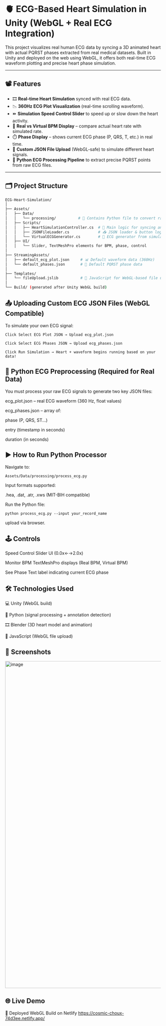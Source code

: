 # 🫀 ECG-Based Heart Simulation in Unity (WebGL + Real ECG Integration)

This project visualizes real human ECG data by syncing a 3D animated heart with actual PQRST phases extracted from real medical datasets. Built in Unity and deployed on the web using WebGL, it offers both real-time ECG waveform plotting and precise heart phase simulation.

---

## 📽️ Features

- 🎞️ **Real-time Heart Simulation** synced with real ECG data.
- 📉 **360Hz ECG Plot Visualization** (real-time scrolling waveform).
- ⏩ **Simulation Speed Control Slider** to speed up or slow down the heart activity.
- 💓 **Real vs Virtual BPM Display** – compare actual heart rate with simulated rate.
- ⏱️ **Phase Display** – shows current ECG phase (P, QRS, T, etc.) in real time.
- 📂 **Custom JSON File Upload** (WebGL-safe) to simulate different heart signals.
- 🐍 **Python ECG Processing Pipeline** to extract precise PQRST points from raw ECG files.

---

## 🗂️ Project Structure

```bash
ECG-Heart-Simulation/
│
├── Assets/
│   ├── Data/
│   │   └── processing/          # 📁 Contains Python file to convert raw ECG to JSON
│   ├── Scripts/
│   │   ├── HeartSimulationController.cs  # 🎯 Main logic for syncing animation
│   │   ├── JSONFileLoader.cs             # 📥 JSON loader & button logic
│   │   └── VirtualECGGenerator.cs        # 🧠 ECG generator from simulation
│   ├── UI/
│   │   └── Slider, TextMeshPro elements for BPM, phase, control
│
├── StreamingAssets/
│   ├── default_ecg_plot.json     # 📊 Default waveform data (360Hz)
│   └── default_phases.json       # 🧠 Default PQRST phase data
│
├── Templates/
│   └── fileUpload.jslib          # 📄 JavaScript for WebGL-based file upload
│
└── Build/ (generated after Unity WebGL build)
```
## 📤 Uploading Custom ECG JSON Files (WebGL Compatible)
To simulate your own ECG signal:
```
Click Select ECG Plot JSON → Upload ecg_plot.json

Click Select ECG Phases JSON → Upload ecg_phases.json

Click Run Simulation → Heart + waveform begins running based on your data!
```

## 🐍 Python ECG Preprocessing (Required for Real Data)
You must process your raw ECG signals to generate two key JSON files:

ecg_plot.json – real ECG waveform (360 Hz, float values)

ecg_phases.json – array of:

phase (P, QRS, ST...)

entry (timestamp in seconds)

duration (in seconds)

## ▶️ How to Run Python Processor
Navigate to:
```
Assets/Data/processing/process_ecg.py
```
Input formats supported:

.hea, .dat, .atr, .xws (MIT-BIH compatible)

Run the Python file:

```
python process_ecg.py --input your_record_name
```
upload via browser.

## 🕹️ Controls
Speed Control	Slider UI (0.0x←→2.0x)

Monitor BPM	TextMeshPro displays (Real BPM, Virtual BPM)

See Phase	Text label indicating current ECG phase

## 🛠️ Technologies Used
💻 Unity (WebGL build)

🐍 Python (signal processing + annotation detection)

🎞️ Blender (3D heart model and animation)

📜 JavaScript (WebGL file upload)

## 📸 Screenshots
<img width="1905" height="1055" alt="image" src="https://github.com/user-attachments/assets/4d829d54-4ac5-4d91-bd9a-ab92bbdab2d9" />


## 🌐 Live Demo
🔗 Deployed WebGL Build on Netlify
 https://cosmic-choux-74d3ee.netlify.app/

